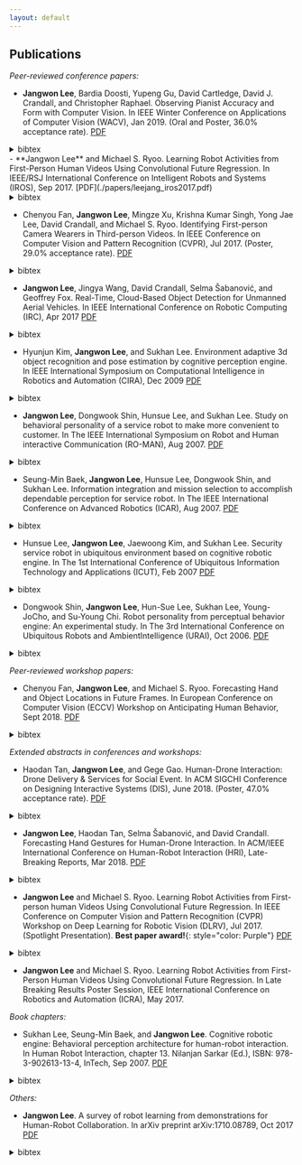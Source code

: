 ```yaml
---
layout: default
---
```


## Publications
*Peer-reviewed conference papers:*
- **Jangwon Lee**, Bardia Doosti, Yupeng Gu, David Cartledge, David J. Crandall, and Christopher Raphael.
Observing Pianist Accuracy and Form with Computer Vision.
In IEEE Winter Conference on Applications of Computer Vision (WACV),
Jan 2019.
(Oral and Poster, 36.0% acceptance rate).
[PDF](./papers/leejang_wacv2019.pdf)
<details style="display:inline">
<summary>bibtex</summary>
<div markdown="1">
>
~~~~~~
@inproceedings{piano2019wacv, 
    title = {Observing Pianist Accuracy and Form with Computer Vision},
    author = {Jangwon Lee and Bardia Doosti and Yupeng Gu and David Cartledge and David J. Crandall and Christopher Raphael},
    booktitle = {IEEE Winter Conference on Applications of Computer Vision (WACV)},
    year = {2019}
}
~~~~~~
</div>
</details>
- **Jangwon Lee** and Michael S. Ryoo.
Learning Robot Activities from First-Person Human Videos
Using Convolutional Future Regression.
In IEEE/RSJ International Conference on Intelligent Robots and Systems (IROS),
Sep 2017.
[PDF](./papers/leejang_iros2017.pdf)
<details style="display:inline">
<summary>bibtex</summary>
<div markdown="1">
>
~~~~~~
 @inproceedings{leejang_iros2017, 
    title = {Learning Robot Activities from First-Person Human Videos Using Convolutional Future Regression},
    author = {Jangwon Lee and Michael S. Ryoo}
    booktitle = {IEEE/RSJ International Conference on Intelligent Robots and Systems (IROS)},
    year = {2017}
}
~~~~~~
</div>
</details>

- Chenyou Fan, **Jangwon Lee**, Mingze Xu, Krishna Kumar Singh, Yong Jae Lee, David Crandall, and Michael S. Ryoo.
Identifying First-person Camera Wearers in Third-person Videos.
In IEEE Conference on Computer Vision and Pattern Recognition (CVPR), Jul 2017.
(Poster, 29.0% acceptance rate).
[PDF](./papers/firstthird2017cvpr.pdf)
<details style="display:inline">
<summary>bibtex</summary>
<div markdown="1">
>
~~~~~~
@inproceedings{firstthird2017cvpr, 
    title = {Identifying first-person camera wearers in third-person videos},
    author = {Chenyou Fan and Jangwon Lee and Mingze Xu and Krishna Kumar Singh and Yong Jae Lee and David J. Crandall and Michael S. Ryoo},
    booktitle = {IEEE Conference on Computer Vision and Pattern Recognition (CVPR)},
    year = {2017}
}
~~~~~~
</div>
</details>

- **Jangwon Lee**, Jingya Wang, David Crandall, Selma &#352;abanovi&#263;, and Geoffrey Fox. 
Real-Time, Cloud-Based Object Detection for Unmanned Aerial Vehicles.
In IEEE International Conference on Robotic Computing (IRC), Apr 2017
[PDF](./papers/leejang_irc2017.pdf)
<details style="display:inline">
<summary>bibtex</summary>
<div markdown="1">
>
~~~~~~
@inproceedings{lee2017real,
  title={Real-Time, Cloud-Based Object Detection for Unmanned Aerial Vehicles},
  author={Lee, Jangwon and Wang, Jingya and Crandall, David and {\v{S}}abanovi{\'c}, Selma and Fox, Geoffrey},
  booktitle={IEEE International Conference on Robotic Computing (IRC)},
  year={2017}
}
~~~~~~
</div>
</details>

- Hyunjun Kim, **Jangwon Lee**, and Sukhan Lee.
Environment adaptive 3d object recognition and pose estimation by cognitive perception engine.
In IEEE International Symposium on Computational Intelligence in Robotics and Automation (CIRA), Dec 2009
[PDF](./papers/leejang_cira2009.pdf)
<details style="display:inline">
<summary>bibtex</summary>
<div markdown="1">
>
~~~~~~
@inproceedings{kim2009environment,
  title={Environment adaptive 3D object recognition and pose estimation by cognitive perception engine},
  author={Hyunjun Kim and Jangwon Lee and Sukhan Lee},
  booktitle={Computational Intelligence in Robotics and Automation (CIRA), 2009 IEEE International Symposium on},
  year={2009}
}
~~~~~~
</div>
</details>

- **Jangwon Lee**, Dongwook Shin, Hunsue Lee, and Sukhan Lee.
Study on behavioral personality of a service robot to make more convenient to customer.
In The IEEE International Symposium on Robot and Human interactive Communication (RO-MAN), Aug 2007.
[PDF](./papers/leejang_roman2007.pdf)
<details style="display:inline">
<summary>bibtex</summary>
<div markdown="1">
>
~~~~~~
@inproceedings{lee2007study,
  title={Study on Behavioral Personality of a Service Robot to make more Convenient to Customer},
  author={Jangwon Lee and Dongwook Shin and HunSue Lee and Sukhan Lee},
  booktitle={The 16th IEEE International Symposium on Robot and Human interactive Communication (RO-MAN)},
  year={2007},
}
~~~~~~
</div>
</details>

- Seung-Min Baek, **Jangwon Lee**, Hunsue Lee, Dongwook Shin, and Sukhan Lee.
Information integration and mission selection to accomplish dependable perception for service robot.
In The IEEE International Conference on Advanced Robotics (ICAR), Aug 2007.
[PDF](./papers/leejang_icar2007.pdf)
<details style="display:inline">
<summary>bibtex</summary>
<div markdown="1">
>
~~~~~~
@inproceedings{baek2007information,
  title={Information Integration and Mission Selection to Accomplish Dependable Perception for Service Robot},
  author={Seung-Min Baek and Jangwon Lee and Hunsue Lee and Dongwook Shin and Sukhan Lee},
  booktitle={International Conference on Advanced Robotics (ICAR)},
  year={2007}
}
~~~~~~
</div>
</details>

- Hunsue Lee, **Jangwon Lee**, Jaewoong Kim, and Sukhan Lee.
Security service robot in ubiquitous environment based on cognitive robotic engine.
In The 1st International Conference of Ubiquitous Information Technology and Applications (ICUT), Feb 2007
[PDF](./papers/leejang_icut2007.pdf)
<details style="display:inline">
<summary>bibtex</summary>
<div markdown="1">
>
~~~~~~
@inproceedings{leejang_icut2007,
  title={Security Service Robot in Ubiquitous Environment based on Cognitive Robotic Engine},
  author={Hunsue Lee and Jangwon Lee and Jaewoong Lim and Sukhan Lee}
  booktitle={The 1st International Conference of Ubiquitous Information Technology and Applications (ICUT)},
  year={2007}
}
~~~~~~
</div>
</details>

- Dongwook Shin, **Jangwon Lee**, Hun-Sue Lee, Sukhan Lee, Young-JoCho, and Su-Young Chi.
Robot personality from perceptual behavior engine: An experimental study.
In The 3rd International Conference on Ubiquitous Robots and AmbientIntelligence (URAI), Oct 2006.
[PDF](./papers/leejang_urai2006.pdf)
<details style="display:inline">
<summary>bibtex</summary>
<div markdown="1">
>
~~~~~~
@inproceedings{leejang_urai2006,
  title={Robot Personality from Perceptual Behavior Engine: An Experimental Study},
  author={Dongwook Shin and Jangwon Lee and Hun-Sue Lee and Sukhan Lee and Young-Jo Cho and Su-Young Chi}
  booktitle={In The 3rd International Conference on Ubiquitous Robots and AmbientIntelligence (URAI)},
  year={2006}
}
~~~~~~
</div>
</details>


*Peer-reviewed workshop papers:*
- Chenyou Fan, **Jangwon Lee**, and Michael S. Ryoo.
Forecasting Hand and Object Locations in Future Frames.
In European Conference on Computer Vision (ECCV) Workshop on Anticipating Human Behavior, Sept 2018.
[PDF](./papers/fan_eccv2018.pdf)
<details style="display:inline">
<summary>bibtex</summary>
<div markdown="1">
>
~~~~~~
@inproceedings{fan2017forecasting,
  title={Forecasting hand and object locations in future frames},
  author={Fan, Chenyou and Lee, Jangwon and Ryoo, Michael S},
  booktitle={European Conference on Computer Vision (ECCV) Workshop on Anticipating Human Behavior},
  year={2018}
}
~~~~~~
</div>
</details>


*Extended abstracts in conferences and workshops:*
- Haodan Tan, **Jangwon Lee**, and Gege Gao.
Human-Drone Interaction: Drone Delivery & Services for Social Event.
In ACM SIGCHI Conference on Designing Interactive Systems (DIS), June 2018. 
(Poster, 47.0% acceptance rate).
[PDF](./papers/tan_dis2018.pdf)
<details style="display:inline">
<summary>bibtex</summary>
<div markdown="1">
>
~~~~~~
@inproceedings{tan2018human,
  title={Human-Drone Interaction: Drone Delivery \& Services for Social Events},
  author={Tan, Haodan and Lee, Jangwon and Gao, Gege},
  booktitle={ACM SIGCHI Conference on Designing Interactive Systems (DIS)},
  year={2018}
}
~~~~~~
</div>
</details>

- **Jangwon Lee**, Haodan Tan, Selma Šabanović, and David Crandall.
Forecasting Hand Gestures for Human-Drone Interaction.
In ACM/IEEE International Conference on Human-Robot Interaction (HRI), Late-Breaking Reports, Mar 2018.
[PDF](./papers/leejang_hri2018.pdf)
<details style="display:inline">
<summary>bibtex</summary>
<div markdown="1">
>
~~~~~~
@inproceedings{lee2018forecasting,
  title={Forecasting Hand Gestures for Human-Drone Interaction},
  author={Lee, Jangwon and Tan, Haodan and Crandall, David and {\v{S}}abanovi{\'c}, Selma},
  booktitle={ACM/IEEE International Conference on Human-Robot Interaction (HRI)},
  year={2018}
}
~~~~~~
</div>
</details>

- **Jangwon Lee** and Michael S. Ryoo.
Learning Robot Activities from First-person human Videos Using Convolutional Future Regression.
In IEEE Conference on Computer Vision and Pattern Recognition (CVPR)
Workshop on Deep Learning for Robotic Vision (DLRV), Jul 2017.
(Spotlight Presentation). **Best paper award!**{: style="color: Purple"}
[PDF](./papers/leejang_cvpr_workshop_2017.pdf)
<details style="display:inline">
<summary>bibtex</summary>
<div markdown="1">
>
~~~~~~
@InProceedings{Lee_2017_CVPR_Workshops,
author = {Jangwon Lee and Michael S. Ryoo},
title = {Learning Robot Activities From First-Person Human Videos Using Convolutional Future Regression},
booktitle = {The IEEE Conference on Computer Vision and Pattern Recognition (CVPR) Workshops},
year = {2017}
}
~~~~~~
</div>
</details>

- **Jangwon Lee** and Michael S. Ryoo.
Learning Robot Activities from First-Person Human Videos Using Convolutional Future Regression.
In Late Breaking Results Poster Session, IEEE International Conference on Robotics and Automation (ICRA), May 2017.

*Book chapters:*
- Sukhan Lee, Seung-Min Baek, and **Jangwon Lee**.
Cognitive robotic engine: Behavioral perception architecture for human-robot interaction.
In Human Robot Interaction, chapter 13. Nilanjan Sarkar (Ed.), ISBN: 978-3-902613-13-4, InTech, Sep 2007.
[PDF](./papers/leejang_hri_book_chapter_2007.pdf)
<details style="display:inline">
<summary>bibtex</summary>
<div markdown="1">
>
~~~~~~
@inproceedings{lee2007cognitive,
  title={Cognitive robotic engine: Behavioral perception architecture for human-robot interaction},
  author={Sukhan Lee and Seung-Min Baek and Jangwon Lee},
  booktitle={Human Robot Interaction},
  year={2007},
}
~~~~~~
</div>
</details>

*Others:*
- **Jangwon Lee**.
A survey of robot learning from demonstrations for Human-Robot Collaboration.
In arXiv preprint arXiv:1710.08789, Oct 2017
[PDF](./papers/leejang_lfd_survey_2017.pdf)
<details style="display:inline">
<summary>bibtex</summary>
<div markdown="1">
>
~~~~~~
@article{leejang_lfd_survey_2017,
  author    = {Jangwon Lee},
  title     = {A survey of robot learning from demonstrations for Human-Robot Collaboration},
  volume    = {abs/1710.08789},
  year      = {2017},
  booktitle = {arXiv},
}
~~~~~~
</div>
</details>

